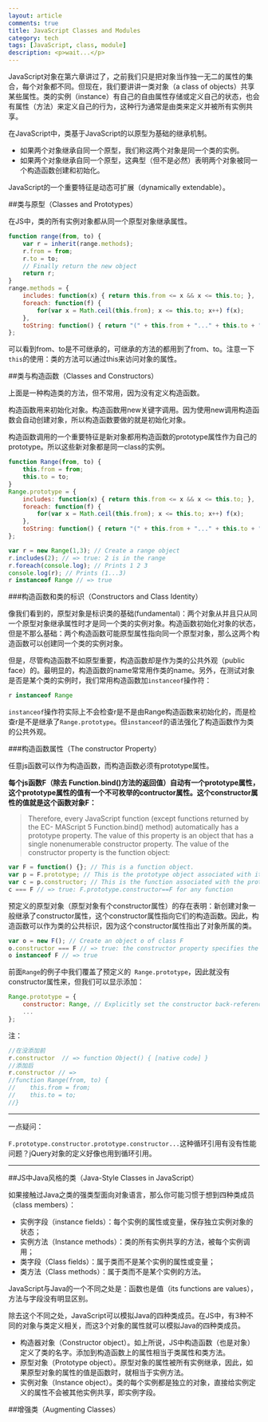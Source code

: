 ```yaml
---
layout: article
comments: true
title: JavaScript Classes and Modules
category: tech
tags: [JavaScript, class, module]
description: <p>wait...</p>
---
```


JavaScript对象在第六章讲过了，之前我们只是把对象当作独一无二的属性的集合，每个对象都不同。但现在，我们要讲讲一类对象（a class of objects）共享某些属性。类的实例（instance）有自己的自由属性存储或定义自己的状态，也会有属性（方法）来定义自己的行为，这种行为通常是由类来定义并被所有实例共享。

在JavaScript中，类基于JavaScript的以原型为基础的继承机制。

- 如果两个对象继承自同一个原型，我们称这两个对象是同一个类的实例。
- 如果两个对象继承自同一个原型，这典型（但不是必然）表明两个对象被同一个构造函数创建和初始化。

JavaScript的一个重要特征是动态可扩展（dynamically extendable）。

##类与原型（Classes and Prototypes）

在JS中，类的所有实例对象都从同一个原型对象继承属性。

```javascript
function range(from, to) {
    var r = inherit(range.methods);
    r.from = from;
    r.to = to;
    // Finally return the new object
    return r;
}
range.methods = {
    includes: function(x) { return this.from <= x && x <= this.to; },
    foreach: function(f) {
        for(var x = Math.ceil(this.from); x <= this.to; x++) f(x);
    },
    toString: function() { return "(" + this.from + "..." + this.to + ")"; }
};
```

可以看到from、to是不可继承的，可继承的方法的都用到了from、to。注意一下`this`的使用：类的方法可以通过this来访问对象的属性。

##类与构造函数（Classes and Constructors）

上面是一种构造类的方法，但不常用，因为没有定义构造函数。

构造函数用来初始化对象。构造函数用new关键字调用。因为使用new调用构造函数会自动创建对象，所以构造函数要做的就是初始化对象。

构造函数调用的一个重要特征是新对象都用构造函数的prototype属性作为自己的prototype。所以这些新对象都是同一class的实例。

```javascript
function Range(from, to) {
    this.from = from;
    this.to = to;
}
Range.prototype = {
    includes: function(x) { return this.from <= x && x <= this.to; },
    foreach: function(f) {
        for(var x = Math.ceil(this.from); x <= this.to; x++) f(x);
    },
    toString: function() { return "(" + this.from + "..." + this.to + ")"; }
};

var r = new Range(1,3); // Create a range object
r.includes(2); // => true: 2 is in the range
r.foreach(console.log); // Prints 1 2 3
console.log(r); // Prints (1...3)
r instanceof Range // => true
```

###构造函数和类的标识（Constructors and Class Identity）

像我们看到的，原型对象是标识类的基础(fundamental)：两个对象从并且只从同一个原型对象继承属性时才是同一个类的实例对象。构造函数初始化对象的状态，但是不那么基础：两个构造函数可能原型属性指向同一个原型对象，那么这两个构造函数可以创建同一个类的实例对象。

但是，尽管构造函数不如原型重要，构造函数却是作为类的公共外观（public face）的。最明显的，构造函数的name常常用作类的name。另外，在测试对象是否是某个类的实例时，我们常用构造函数加`instanceof`操作符：

```javascript
r instanceof Range
```

`instanceof`操作符实际上不会检查r是不是由Range构造函数来初始化的，而是检查r是不是继承了`Range.prototype`。但`instanceof`的语法强化了构造函数作为类的公共外观。

###构造函数属性（The constructor Property）

任意js函数可以作为构造函数，而构造函数必须有prototype属性。

**每个js函数F（除去 Function.bind()方法的返回值）自动有一个prototype属性，这个prototype属性的值有一个不可枚举的contructor属性。这个constructor属性的值就是这个函数对象F：**

>Therefore, every JavaScript function (except functions returned by the EC-
MAScript 5  Function.bind() method) automatically has a  prototype property. The value of this property is an object that has a single nonenumerable  constructor property. The value of the  constructor property is the function object:

```javascript
var F = function() {}; // This is a function object.
var p = F.prototype; // This is the prototype object associated with it.
var c = p.constructor; // This is the function associated with the prototype.
c === F // => true: F.prototype.constructor==F for any function
```

预定义的原型对象（原型对象有个constructor属性）的存在表明：新创建对象一般继承了constructor属性，这个constructor属性指向它们的构造函数。因此，构造函数可以作为类的公共标识，因为这个constructor属性指出了对象所属的类。

```javascript
var o = new F(); // Create an object o of class F
o.constructor === F // => true: the constructor property specifies the class
o instanceof F // => true
```

前面`Range`的例子中我们覆盖了预定义的` Range.prototype`，因此就没有constructor属性来，但我们可以显示添加：

```javascript
Range.prototype = {
    constructor: Range, // Explicitly set the constructor back-reference
    ...
};
```

注：

```javascript
//在没添加前
r.constructor  // => function Object() { [native code] }
//添加后
r.constructor // =>
//function Range(from, to) {
//    this.from = from;
//    this.to = to;
//}
```

---

一点疑问：

`F.prototype.constructor.prototype.constructor...`这种循环引用有没有性能问题？jQuery对象的定义好像也用到循环引用。

---

##JS中Java风格的类（Java-Style Classes in JavaScript）

如果接触过Java之类的强类型面向对象语言，那么你可能习惯于想到四种类成员（class members）：

- 实例字段（instance fields）：每个实例的属性或变量，保存独立实例对象的状态；
- 实例方法（Instance methods）：类的所有实例共享的方法，被每个实例调用；
- 类字段（Class fields）：属于类而不是某个实例的属性或变量；
- 类方法（Class methods）：属于类而不是某个实例的方法。

JavaScript与Java的一个不同之处是：函数也是值（its functions are values），方法与字段没有明显区别。

除去这个不同之处，JavaScript可以模拟Java的四种类成员。在JS中，有3种不同的对象与类定义相关，而这3个对象的属性就可以模拟Java的四种类成员。

- 构造器对象（Constructor object）。如上所说，JS中构造函数（也是对象）定义了类的名字。添加到构造函数上的属性相当于类属性和类方法。
- 原型对象（Prototype object）。原型对象的属性被所有实例继承，因此，如果原型对象的属性的值是函数时，就相当于实例方法。
- 实例对象（Instance object）。类的每个实例都是独立的对象，直接给实例定义的属性不会被其他实例共享，即实例字段。

##增强类（Augmenting Classes）
